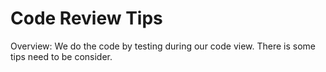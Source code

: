 # Code Review Tips

Overview: We do the code by testing during our code view. There is some tips need to be consider.
